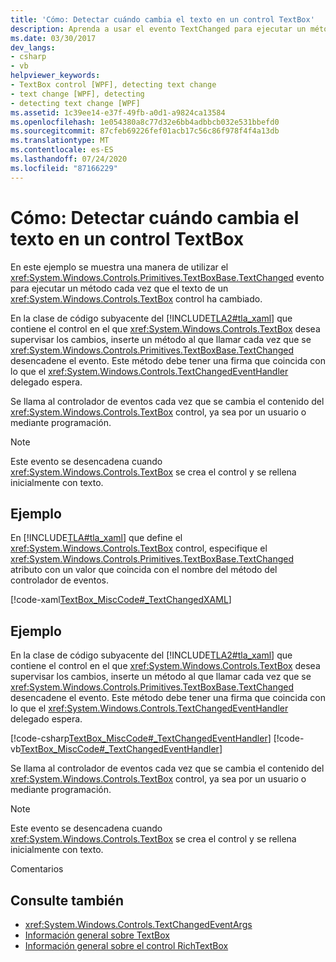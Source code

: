 ```yaml
---
title: 'Cómo: Detectar cuándo cambia el texto en un control TextBox'
description: Aprenda a usar el evento TextChanged para ejecutar un método cada vez que el texto de un control TextBox cambie en una aplicación Windows Presentation Foundation.
ms.date: 03/30/2017
dev_langs:
- csharp
- vb
helpviewer_keywords:
- TextBox control [WPF], detecting text change
- text change [WPF], detecting
- detecting text change [WPF]
ms.assetid: 1c39ee14-e37f-49fb-a0d1-a9824ca13584
ms.openlocfilehash: 1e054380a8c77d32e6bb4adbbcb032e531bbefd0
ms.sourcegitcommit: 87cfeb69226fef01acb17c56c86f978f4f4a13db
ms.translationtype: MT
ms.contentlocale: es-ES
ms.lasthandoff: 07/24/2020
ms.locfileid: "87166229"
---
```

# <a name="how-to-detect-when-text-in-a-textbox-has-changed"></a>Cómo: Detectar cuándo cambia el texto en un control TextBox

En este ejemplo se muestra una manera de utilizar el <xref:System.Windows.Controls.Primitives.TextBoxBase.TextChanged> evento para ejecutar un método cada vez que el texto de un <xref:System.Windows.Controls.TextBox> control ha cambiado.

En la clase de código subyacente del [!INCLUDE[TLA2#tla_xaml](../../../../includes/tla2sharptla-xaml-md.md)] que contiene el control en el que <xref:System.Windows.Controls.TextBox> desea supervisar los cambios, inserte un método al que llamar cada vez que se <xref:System.Windows.Controls.Primitives.TextBoxBase.TextChanged> desencadene el evento.  Este método debe tener una firma que coincida con lo que el <xref:System.Windows.Controls.TextChangedEventHandler> delegado espera.

Se llama al controlador de eventos cada vez que se cambia el contenido del <xref:System.Windows.Controls.TextBox> control, ya sea por un usuario o mediante programación.

> [!NOTE]
> Este evento se desencadena cuando <xref:System.Windows.Controls.TextBox> se crea el control y se rellena inicialmente con texto.

## <a name="example"></a>Ejemplo

En [!INCLUDE[TLA#tla_xaml](../../../../includes/tlasharptla-xaml-md.md)] que define el <xref:System.Windows.Controls.TextBox> control, especifique el <xref:System.Windows.Controls.Primitives.TextBoxBase.TextChanged> atributo con un valor que coincida con el nombre del método del controlador de eventos.

[!code-xaml[TextBox_MiscCode#_TextChangedXAML](~/samples/snippets/csharp/VS_Snippets_Wpf/TextBox_MiscCode/CSharp/Window1.xaml#_textchangedxaml)]

## <a name="example"></a>Ejemplo

En la clase de código subyacente del [!INCLUDE[TLA2#tla_xaml](../../../../includes/tla2sharptla-xaml-md.md)] que contiene el control en el que <xref:System.Windows.Controls.TextBox> desea supervisar los cambios, inserte un método al que llamar cada vez que se <xref:System.Windows.Controls.Primitives.TextBoxBase.TextChanged> desencadene el evento.  Este método debe tener una firma que coincida con lo que el <xref:System.Windows.Controls.TextChangedEventHandler> delegado espera.

[!code-csharp[TextBox_MiscCode#_TextChangedEventHandler](~/samples/snippets/csharp/VS_Snippets_Wpf/TextBox_MiscCode/CSharp/Window1.xaml.cs#_textchangedeventhandler)]
[!code-vb[TextBox_MiscCode#_TextChangedEventHandler](~/samples/snippets/visualbasic/VS_Snippets_Wpf/TextBox_MiscCode/VisualBasic/Window1.xaml.vb#_textchangedeventhandler)]

Se llama al controlador de eventos cada vez que se cambia el contenido del <xref:System.Windows.Controls.TextBox> control, ya sea por un usuario o mediante programación.

> [!NOTE]
> Este evento se desencadena cuando <xref:System.Windows.Controls.TextBox> se crea el control y se rellena inicialmente con texto.

Comentarios

## <a name="see-also"></a>Consulte también

- <xref:System.Windows.Controls.TextChangedEventArgs>
- [Información general sobre TextBox](textbox-overview.md)
- [Información general sobre el control RichTextBox](richtextbox-overview.md)
